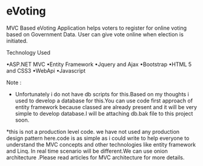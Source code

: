 # eVoting
MVC Based eVoting Application helps voters to register for online voting based on Government Data. User can give vote online when election is initiated. 

Technology Used  

•ASP.NET MVC
•Entity Framework
•Jquery and Ajax
•Bootstrap
•HTML 5 and CSS3
•WebApi
•Javascript


Note :

* Unfortunately i do not have db scripts for this.Based on my thoughts i used to develop a database for this.You can use code first approach of entity framework
because classed are already present and it will be very simple to develop database.I will be attaching db.bak file to this project soon.

*this is not a production level code. we have not used any production design pattern here.code is as simple as i could write to help everyone to understand the MVC concepts 
and other technologies like entity framework and Linq.
In real time scenario will be different.We can use onion architecture .Please read articles for MVC architecture for more details.
